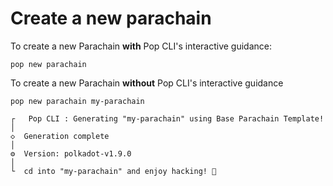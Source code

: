 # Create a new parachain

To create a new Parachain **with** Pop CLI's interactive guidance:

```
pop new parachain
```

To create a new Parachain **without** Pop CLI's interactive guidance

```
pop new parachain my-parachain

┌   Pop CLI : Generating "my-parachain" using Base Parachain Template!
│
◇  Generation complete
│
⚙  Version: polkadot-v1.9.0
│  
└  cd into "my-parachain" and enjoy hacking! 🚀
```
